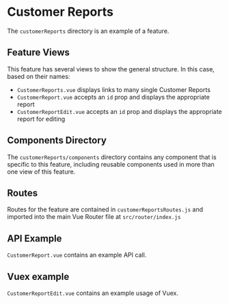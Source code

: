 # Customer Reports

The `customerReports` directory is an example of a feature.

## Feature Views

This feature has several views to show the general structure. In this case, based on their names:

-   `CustomerReports.vue` displays links to many single Customer Reports
-   `CustomerReport.vue` accepts an `id` prop and displays the appropriate report
-   `CustomerReportEdit.vue` accepts an `id` prop and displays the appropriate report for editing

## Components Directory

The `customerReports/components` directory contains any component that is specific to this feature, including reusable components used in more than one view of this feature.

## Routes

Routes for the feature are contained in `customerReportsRoutes.js` and imported into the main Vue Router file at `src/router/index.js`

## API Example

`CustomerReport.vue` contains an example API call.

## Vuex example

`CustomerReportEdit.vue` contains an example usage of Vuex.
